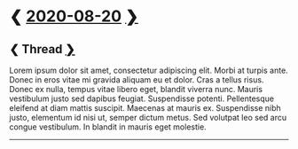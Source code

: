 # ❮ [2020-08-20](../../2020.md#august) [❯](../../../2021/08/20/20210820.md)

## <b id=thread>❮</b> Thread [❯](../../../2021/09/19/20210919.md#thread)

<a id=lorem>Lorem</a> ipsum dolor sit amet, consectetur adipiscing elit. Morbi at turpis ante. Donec
in eros vitae mi gravida aliquam eu et dolor. Cras a tellus risus. Donec ex nulla, tempus vitae
libero eget, blandit viverra nunc. Mauris vestibulum justo sed dapibus feugiat. Suspendisse potenti.
Pellentesque eleifend at diam mattis suscipit. Maecenas at mauris ex. Suspendisse nibh justo,
elementum id nisi ut, semper dictum metus. Sed volutpat leo sed arcu congue vestibulum. In blandit
in mauris eget molestie.

<footer><link href=../../../style.css rel=stylesheet><hr></footer>
